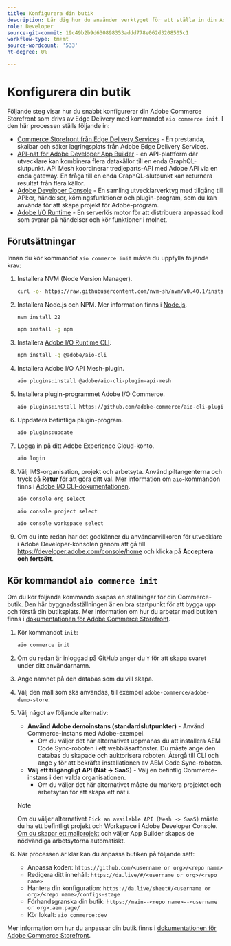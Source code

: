 ```yaml
---
title: Konfigurera din butik
description: Lär dig hur du använder verktyget för att ställa in din Adobe Commerce as a Cloud Service-butik.
role: Developer
source-git-commit: 19c49b2b9d630898353addd778e062d3208505c1
workflow-type: tm+mt
source-wordcount: '533'
ht-degree: 0%

---
```



# Konfigurera din butik

Följande steg visar hur du snabbt konfigurerar din Adobe Commerce Storefront som drivs av Edge Delivery med kommandot `aio commerce init`. I den här processen ställs följande in:

* [Commerce Storefront från Edge Delivery Services](https://experienceleague.adobe.com/developer/commerce/storefront/get-started/) - En prestanda, skalbar och säker lagringsplats från Adobe Edge Delivery Services.
* [API-nät för Adobe Developer App Builder](https://developer.adobe.com/graphql-mesh-gateway/mesh/) - en API-plattform där utvecklare kan kombinera flera datakällor till en enda GraphQL-slutpunkt. API Mesh koordinerar tredjeparts-API med Adobe API via en enda gateway. En fråga till en enda GraphQL-slutpunkt kan returnera resultat från flera källor.
* [Adobe Developer Console](https://developer.adobe.com/developer-console/docs/guides/) - En samling utvecklarverktyg med tillgång till API:er, händelser, körningsfunktioner och plugin-program, som du kan använda för att skapa projekt för Adobe-program.
* [Adobe I/O Runtime](https://developer.adobe.com/runtime/docs/) - En serverlös motor för att distribuera anpassad kod som svarar på händelser och kör funktioner i molnet.

## Förutsättningar

Innan du kör kommandot `aio commerce init` måste du uppfylla följande krav:

1. Installera NVM (Node Version Manager).

   ```bash
   curl -o- https://raw.githubusercontent.com/nvm-sh/nvm/v0.40.1/install.sh | bash
   ```

1. Installera Node.js och NPM. Mer information finns i [Node.js](https://nodejs.org/en/).

   ```bash
   nvm install 22
   ```

   ```bash
   npm install -g npm
   ```

1. Installera [Adobe I/O Runtime CLI](https://developer.adobe.com/runtime/docs/guides/tools/cli_install/).

   ```bash
   npm install -g @adobe/aio-cli
   ```

1. Installera Adobe I/O API Mesh-plugin.

   ```bash
   aio plugins:install @adobe/aio-cli-plugin-api-mesh
   ```

1. Installera plugin-programmet Adobe I/O Commerce.

   ```bash
   aio plugins:install https://github.com/adobe-commerce/aio-cli-plugin-commerce
   ```

1. Uppdatera befintliga plugin-program.

   ```bash
   aio plugins:update
   ```

1. Logga in på ditt Adobe Experience Cloud-konto.

   ```bash
   aio login
   ```

1. Välj IMS-organisation, projekt och arbetsyta. Använd piltangenterna och tryck på **Retur** för att göra ditt val. Mer information om `aio`-kommandon finns i [Adobe I/O CLI-dokumentationen](https://github.com/adobe/aio-cli-plugin-console?tab=readme-ov-file#commands).

   ```bash
   aio console org select
   ```

   ```bash
   aio console project select
   ```

   ```bash
   aio console workspace select
   ```

1. Om du inte redan har det godkänner du användarvillkoren för utvecklare i Adobe Developer-konsolen genom att gå till https://developer.adobe.com/console/home och klicka på **Acceptera och fortsätt**.

## Kör kommandot `aio commerce init`

Om du kör följande kommando skapas en ställningar för din Commerce-butik. Den här byggnadsställningen är en bra startpunkt för att bygga upp och förstå din butiksplats. Mer information om hur du arbetar med butiken finns i [dokumentationen för Adobe Commerce Storefront](https://experienceleague.adobe.com/developer/commerce/storefront/).


1. Kör kommandot `init`:

   ```bash
   aio commerce init
   ```

1. Om du redan är inloggad på GitHub anger du `Y` för att skapa svaret under ditt användarnamn.

1. Ange namnet på den databas som du vill skapa.

1. Välj den mall som ska användas, till exempel `adobe-commerce/adobe-demo-store`.

1. Välj något av följande alternativ:

   * **Använd Adobe demoinstans (standardslutpunkter)** - Använd Commerce-instans med Adobe-exempel.
      * Om du väljer det här alternativet uppmanas du att installera AEM Code Sync-roboten i ett webbläsarfönster. Du måste ange den databas du skapade och auktorisera roboten. Återgå till CLI och ange `y` för att bekräfta installationen av AEM Code Sync-roboten.
   * **Välj ett tillgängligt API (Nät -> SaaS)** - Välj en befintlig Commerce-instans i den valda organisationen.
      * Om du väljer det här alternativet måste du markera projektet och arbetsytan för att skapa ett nät i.

   >[!NOTE]
   >
   >Om du väljer alternativet `Pick an available API (Mesh -> SaaS)` måste du ha ett befintligt projekt och Workspace i Adobe Developer Console. [Om du skapar ett mallprojekt](https://developer.adobe.com/developer-console/docs/guides/projects/projects-template/) och väljer App Builder skapas de nödvändiga arbetsytorna automatiskt.

1. När processen är klar kan du anpassa butiken på följande sätt:

   * Anpassa koden: `https://github.com/<username or org>/<repo name>`
   * Redigera ditt innehåll: `https://da.live/#/<username or org>/<repo name>`
   * Hantera din konfiguration: `https://da.live/sheet#/<username or org>/<repo name>/configs-stage`
   * Förhandsgranska din butik: `https://main--<repo name>--<username or org>.aem.page/`
   * Kör lokalt: `aio commerce:dev`

Mer information om hur du anpassar din butik finns i [dokumentationen för Adobe Commerce Storefront](https://experienceleague.adobe.com/developer/commerce/storefront/).
